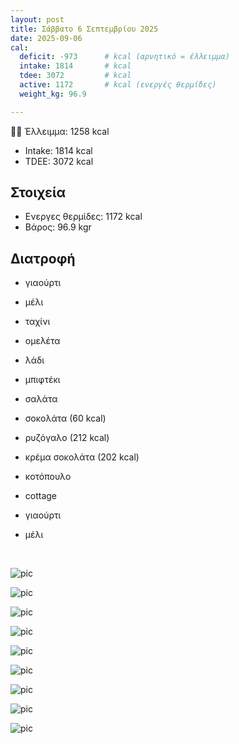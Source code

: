 ```yaml
---
layout: post
title: Σάββατο 6 Σεπτεμβρίου 2025
date: 2025-09-06
cal:
  deficit: -973      # kcal (αρνητικό = έλλειμμα)
  intake: 1814       # kcal
  tdee: 3072         # kcal
  active: 1172       # kcal (ενεργές θερμίδες)
  weight_kg: 96.9

---
```


💪🏻 Έλλειμμα: <span class="green">1258 kcal</span>

- Intake: 1814 kcal  
- TDEE: 3072 kcal  

## Στοιχεία

- Ενεργες θερμίδες: 1172 kcal
- Βάρος: 96.9 kgr

## Διατροφή

- γιαούρτι 
- μέλι
- ταχίνι


- ομελέτα
- λάδι
- μπιφτέκι
- σαλάτα
- σοκολάτα (60 kcal)

- ρυζόγαλο (212 kcal)
- κρέμα σοκολάτα (202 kcal)

- κοτόπουλο
- cottage
- γιαούρτι 
- μέλι


<br>

![pic](/pics/2025-09-06/yogurt.jpg)<br>

![pic](/pics/2025-09-06/omelete.gif)<br>

![pic](/pics/2025-09-06/chicken.jpg)<br>

![pic](/pics/2025-09-06/greens.jpg)<br>

![pic](/pics/2025-09-06/salad-1.jpg)<br>

![pic](/pics/2025-09-06/salad-2.jpg)<br>

![pic](/pics/2025-09-06/bif-1.jpg)<br>

![pic](/pics/2025-09-06/bif-2.jpg)<br>

![pic](/pics/2025-09-06/bif-3.jpg)<br>


